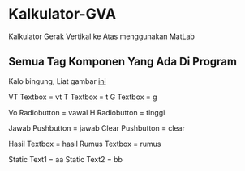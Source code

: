 # Kalkulator-GVA
Kalkulator Gerak Vertikal ke Atas menggunakan MatLab

## Semua Tag Komponen Yang Ada Di Program

Kalo bingung, Liat gambar [ini](https://drive.google.com/file/d/1F_5-wXwhBpWKIh0je1M_vyLb6VUXUTAy/view?usp=sharing)

VT Textbox = vt
T Textbox = t
G Textbox = g

Vo Radiobutton = vawal
H Radiobutton = tinggi

Jawab Pushbutton = jawab
Clear Pushbutton = clear

Hasil Textbox = hasil
Rumus Textbox = rumus

Static Text1 = aa
Static Text2 = bb
